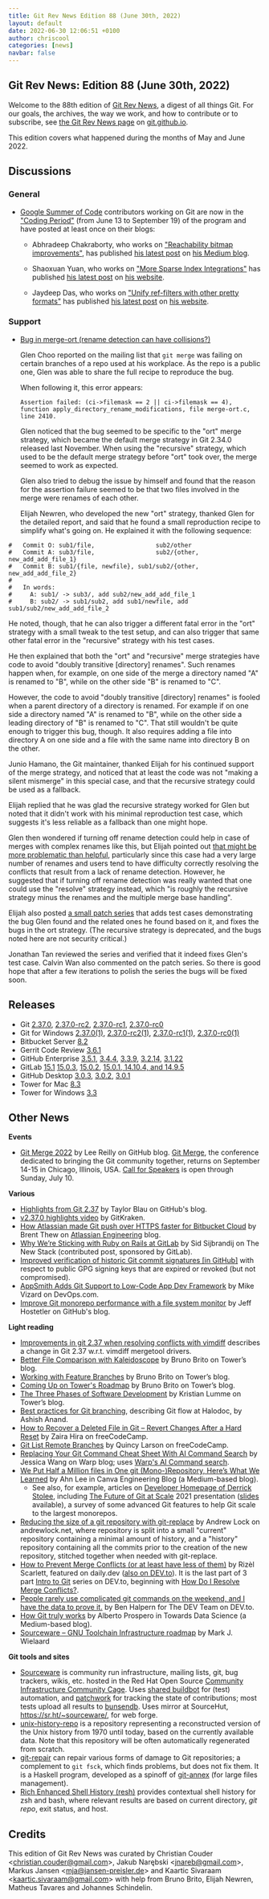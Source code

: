 ```yaml
---
title: Git Rev News Edition 88 (June 30th, 2022)
layout: default
date: 2022-06-30 12:06:51 +0100
author: chriscool
categories: [news]
navbar: false
---
```


## Git Rev News: Edition 88 (June 30th, 2022)

Welcome to the 88th edition of [Git Rev News](https://git.github.io/rev_news/rev_news/),
a digest of all things Git. For our goals, the archives, the way we work, and how to contribute or to
subscribe, see [the Git Rev News page](https://git.github.io/rev_news/rev_news/) on [git.github.io](http://git.github.io).

This edition covers what happened during the months of May and June 2022.

## Discussions

### General

* [Google Summer of Code](https://summerofcode.withgoogle.com)
  contributors working on Git are now in the ["Coding Period"](https://developers.google.com/open-source/gsoc/timeline#june_13)
  (from June 13 to September 19) of the program and have posted at least
  once on their blogs:

  - Abhradeep Chakraborty, who works on
    ["Reachability bitmap improvements"](https://summerofcode.withgoogle.com/programs/2022/projects/UPtA6qdf),
    has published [his latest post](https://medium.com/@abhra303/gsoc-week-2-redesign-the-table-format-829dae755a5)
    on [his Medium blog](https://medium.com/@abhra303).

  - Shaoxuan Yuan, who works on ["More Sparse Index Integrations"](https://summerofcode.withgoogle.com/programs/2022/projects/hz4rcOUB)
    has published [his latest post](https://ffyuanda.github.io/blog/GSoC-week-2/)
    on [his website](https://ffyuanda.github.io/).

  - Jaydeep Das, who works on ["Unify ref-filters with other pretty formats"](https://summerofcode.withgoogle.com/programs/2022/projects/8mYcnerl)
    has published [his latest post](https://jdeep.me/posts/10.d/)
    on [his website](https://jdeep.me/posts/).

<!---
### Reviews
-->

### Support

* [Bug in merge-ort (rename detection can have collisions?)](https://public-inbox.org/git/kl6lee006mle.fsf@chooglen-macbookpro.roam.corp.google.com/)

  Glen Choo reported on the mailing list that `git merge` was failing
  on certain branches of a repo used at his workplace. As the repo is
  a public one, Glen was able to share the full recipe to reproduce the bug.

  When following it, this error appears:

  `Assertion failed: (ci->filemask == 2 || ci->filemask == 4), function apply_directory_rename_modifications, file merge-ort.c, line 2410.`

  Glen noticed that the bug seemed to be specific to the "ort" merge
  strategy, which became the default merge strategy in Git 2.34.0
  released last November.  When using the "recursive" strategy,
  which used to be the default merge strategy before "ort" took over,
  the merge seemed to work as expected.

  Glen also tried to debug the issue by himself and found that the
  reason for the assertion failure seemed to be that two files
  involved in the merge were renames of each other.

  Elijah Newren, who developed the new "ort" strategy, thanked Glen
  for the detailed report, and said that he found a small reproduction
  recipe to simplify what's going on. He explained it with the
  following sequence:

```
#   Commit O: sub1/file,                 sub2/other
#   Commit A: sub3/file,                 sub2/{other, new_add_add_file_1}
#   Commit B: sub1/{file, newfile}, sub1/sub2/{other, new_add_add_file_2}
#
#   In words:
#     A: sub1/ -> sub3/, add sub2/new_add_add_file_1
#     B: sub2/ -> sub1/sub2, add sub1/newfile, add sub1/sub2/new_add_add_file_2
```

  He noted, though, that he can also trigger a different fatal error
  in the "ort" strategy with a small tweak to the test setup, and can
  also trigger that same other fatal error in the "recursive" strategy
  with his test cases.

  He then explained that both the "ort" and "recursive" merge
  strategies have code to avoid "doubly transitive [directory]
  renames". Such renames happen when, for example, on one side of the
  merge a directory named "A" is renamed to "B", while on the other
  side "B" is renamed to "C".

  However, the code to avoid "doubly transitive [directory] renames" is
  fooled when a parent directory of a directory is renamed. For
  example if on one side a directory named "A" is renamed to "B",
  while on the other side a leading directory of "B" is renamed to
  "C".  That still wouldn't be quite enough to trigger this
  bug, though.  It also requires adding a file into directory A on one
  side and a file with the same name into directory B on the other.

  Junio Hamano, the Git maintainer, thanked Elijah for his continued
  support of the merge strategy, and noticed that at least the code was
  not "making a silent mismerge" in this special case, and that the
  recursive strategy could be used as a fallback.

  Elijah replied that he was glad the recursive strategy worked for
  Glen but noted that it didn't work with his minimal reproduction
  test case, which suggests it's less reliable as a fallback than one
  might hope.

  Glen then wondered if turning off rename detection could help in
  case of merges with complex renames like this, but Elijah pointed
  out [that might be more problematic than
  helpful](https://lore.kernel.org/git/CABPp-BGN0DoSr3bcjTmGZkcoj_dSVzOgFUQ++R=_z8v=nAJsTg@mail.gmail.com/),
  particularly since this case had a very large number of renames and
  users tend to have difficulty correctly resolving the conflicts that
  result from a lack of rename detection.  However, he suggested that
  if turning off rename detection was really wanted that one could use
  the "resolve" strategy instead, which "is roughly the recursive strategy
  minus the renames and the multiple merge base handling".

  Elijah also posted [a small patch
  series](https://lore.kernel.org/git/pull.1268.git.1655871651.gitgitgadget@gmail.com/)
  that adds test cases demonstrating the bug Glen found and the
  related ones he found based on it, and fixes the bugs in the ort
  strategy.  (The recursive strategy is deprecated, and the bugs noted
  here are not security critical.)

  Jonathan Tan reviewed the series and verified that it indeed fixes
  Glen's test case. Calvin Wan also commented on the patch series. So
  there is good hope that after a few iterations to polish the series
  the bugs will be fixed soon.

<!---
## Developer Spotlight:
-->

## Releases

+ Git [2.37.0](https://public-inbox.org/git/xmqqy1xinf00.fsf@gitster.g/),
[2.37.0-rc2](https://public-inbox.org/git/xmqqedzg4hqj.fsf@gitster.g/),
[2.37.0-rc1](https://public-inbox.org/git/xmqqv8syloqp.fsf@gitster.g/),
[2.37.0-rc0](https://public-inbox.org/git/xmqqwndk10gg.fsf@gitster.g/)
+ Git for Windows [2.37.0(1)](https://github.com/git-for-windows/git/releases/tag/v2.37.0.windows.1),
[2.37.0-rc2(1)](https://github.com/git-for-windows/git/releases/tag/v2.37.0-rc2.windows.1),
[2.37.0-rc1(1)](https://github.com/git-for-windows/git/releases/tag/v2.37.0-rc1.windows.1),
[2.37.0-rc0(1)](https://github.com/git-for-windows/git/releases/tag/v2.37.0-rc0.windows.1)
+ Bitbucket Server [8.2](https://confluence.atlassian.com/bitbucketserver/bitbucket-server-release-notes-872139866.html)
+ Gerrit Code Review [3.6.1](https://www.gerritcodereview.com/3.6.html#361)
+ GitHub Enterprise [3.5.1](https://help.github.com/enterprise-server@3.5/admin/release-notes#3.5.1),
[3.4.4](https://help.github.com/enterprise-server@3.4/admin/release-notes#3.4.4),
[3.3.9](https://help.github.com/enterprise-server@3.3/admin/release-notes#3.3.9),
[3.2.14](https://help.github.com/enterprise-server@3.2/admin/release-notes#3.2.14),
[3.1.22](https://help.github.com/enterprise-server@3.1/admin/release-notes#3.1.22)
+ GitLab [15.1](https://about.gitlab.com/releases/2022/06/22/gitlab-15-1-released/)
[15.0.3](https://about.gitlab.com/releases/2022/06/16/gitlab-15-0-3-released/),
[15.0.2](https://about.gitlab.com/releases/2022/06/06/gitlab-15-0-2-released/),
[15.0.1, 14.10.4, and 14.9.5](https://about.gitlab.com/releases/2022/06/01/critical-security-release-gitlab-15-0-1-released/)
+ GitHub Desktop [3.0.3](https://desktop.github.com/release-notes/),
[3.0.2](https://desktop.github.com/release-notes/),
[3.0.1](https://desktop.github.com/release-notes/)
+ Tower for Mac [8.3](https://www.git-tower.com/release-notes/mac?show_tab=release-notes)
+ Tower for Windows [3.3](https://www.git-tower.com/release-notes/windows?show_tab=release-notes)

## Other News
__Events__
+ [Git Merge 2022](https://github.blog/2022-06-15-git-merge-2022/)
  by Lee Reilly on GitHub blog.
  [Git Merge](http://git-merge.com/), the conference dedicated to bringing the Git community together,
  returns on September 14-15 in Chicago, Illinois, USA.
  [Call for Speakers](https://sessionize.com/git-merge-2022) is open through Sunday, July 10.

__Various__
+ [Highlights from Git 2.37](https://github.blog/2022-06-27-highlights-from-git-2-37/)
  by Taylor Blau on GitHub's blog.
+ [v2.37.0 highlights video](https://www.youtube.com/watch?v=c1VdZq77i70) by GitKraken.
+ [How Atlassian made Git push over HTTPS faster for Bitbucket Cloud](https://www.atlassian.com/engineering/faster-git-push-over-https-for-bitbucket-cloud)
  by Brent Thew on [Atlassian Engineering](https://www.atlassian.com/engineering) blog.
+ [Why We’re Sticking with Ruby on Rails at GitLab](https://thenewstack.io/why-were-sticking-with-ruby-on-rails-at-gitlab/)
  by Sid Sijbrandij on The New Stack (contributed post, sponsored by GitLab).
+ [Improved verification of historic Git commit signatures \[in GitHub\]](https://github.blog/changelog/2022-05-31-improved-verification-of-historic-git-commit-signatures/)
  with respect to public GPG signing keys that are expired or revoked (but not compromised).
+ [AppSmith Adds Git Support to Low-Code App Dev Framework](https://devops.com/appsmith-adds-git-support-to-low-code-app-dev-framework/)
  by Mike Vizard on DevOps\.com.
+ [Improve Git monorepo performance with a file system monitor](https://github.blog/2022-06-29-improve-git-monorepo-performance-with-a-file-system-monitor/)
  by Jeff Hostetler on GitHub's blog.

__Light reading__
+ [Improvements in git 2.37 when resolving conflicts with vimdiff](https://u92.eu/blog/git-vimdiff/)
  describes a change in Git 2.37 w.r.t. vimdiff mergetool drivers.
+ [Better File Comparison with Kaleidoscope](https://www.git-tower.com/blog/kaleidoscope/) by Bruno Brito on Tower’s blog.
+ [Working with Feature Branches](https://www.git-tower.com/blog/working-with-feature-branches/) by Bruno Brito on Tower’s blog.
+ [Coming Up on Tower's Roadmap](https://www.git-tower.com/blog/coming-up-on-the-roadmap-2022/) by Bruno Brito on Tower’s blog.
+ [The Three Phases of Software Development](https://www.git-tower.com/blog/three-phases-of-software-development/) by Kristian Lumme on Tower’s blog.
+ [Best practices for Git branching](https://blogs.halodoc.io/best-practices-for-git/),
  describing Git flow at Halodoc, by Ashish Anand.
+ [How to Recover a Deleted File in Git – Revert Changes After a Hard Reset](https://www.freecodecamp.org/news/how-to-recover-a-deleted-file-in-git/)
  by Zaira Hira on freeCodeCamp.
+ [Git List Remote Branches](https://www.freecodecamp.org/news/git-list-remote-branches/)
  by Quincy Larson on freeCodeCamp.
+ [Replacing Your Git Command Cheat Sheet With AI Command Search](https://www.warp.dev/blog/replace-git-cheat-sheet-ai-command-search)
  by Jessica Wang on Warp blog; uses [Warp's AI Command search](https://docs.warp.dev/features/ai-command-search#:~:text=Press%20CTRL%2D%60%20to%20open,ENTER%20to%20generate%20the%20command.).
+ [We Put Half a Million files in One git (Mono-)Repository, Here’s What We Learned](https://canvatechblog.com/we-put-half-a-million-files-in-one-git-repository-heres-what-we-learned-ec734a764181)
  by Ahn Lee in Canva Engineering Blog (a Medium-based blog).
    + See also, for example, articles on [Developer Homepage of Derrick Stolee](https://stolee.dev/),
      including [The Future of Git at Scale](https://www.youtube.com/watch?v=pXdabSCz4JA) 2021 presentation
      ([slides](https://stolee.dev/docs/universe-2020.pdf) available),
      a survey of some advanced Git features to help Git scale to the largest monorepos.
+ [Reducing the size of a git repository with git-replace](https://andrewlock.net/reducing-the-size-of-a-git-repository-with-git-replace/)
  by Andrew Lock on andrewlock\.net, where repository is split into
  a small "current" repository containing a minimal amount of history, and
  a "history" repository containing all the commits prior to the creation of the new repository,
  stitched together when needed with git-replace.
+ [How to Prevent Merge Conflicts (or at least have less of them)](https://blackgirlbytes.dev/how-to-prevent-merge-conflicts)
  by Rizèl Scarlett, featured on daily.dev ([also on DEV.to](https://dev.to/github/how-to-prevent-merge-conflicts-or-at-least-have-less-of-them-109p)).
  It is the last part
  of 3 part [Intro to Git](https://dev.to/blackgirlbytes/series/17601) series on DEV\.to,
  beginning with [How Do I Resolve Merge Conflicts?](https://dev.to/github/how-do-i-resolve-merge-conflicts-5438).
+ [People rarely use complicated git commands on the weekend, and I have the data to prove it.](https://dev.to/devteam/people-rarely-use-complicated-git-commands-on-the-weekend-and-i-have-the-data-to-prove-it-3ae2)
  by Ben Halpern for The DEV Team on DEV\.to.
+ [How Git truly works](https://towardsdatascience.com/how-git-truly-works-cd9c375966f6)
  by Alberto Prospero in Towards Data Science (a Medium-based blog).
+ [Sourceware – GNU Toolchain Infrastructure roadmap](https://gnu.wildebeest.org/blog/mjw/2022/06/22/sourceware-gnu-toolchain-infrastructure-roadmap/)
  by Mark J. Wielaard

__Git tools and sites__
+ [Sourceware](https://sourceware.org/) is community run infrastructure, mailing lists,
  git, bug trackers, wikis, etc. hosted in the Red Hat Open Source
  [Community Infrastructure Community Cage](https://osci.io/tenants/).
  Uses [shared buildbot](https://builder.sourceware.org/) for (test) automation,
  and [patchwork](https://patchwork.sourceware.org/) for tracking the state of contributions;
  most tests upload all results to [bunsendb](https://sourceware.org/git/bunsendb.git).
  Uses mirror at SourceHut, <https://sr.ht/~sourceware/>, for web forge.
+ [unix-history-repo](https://github.com/dspinellis/unix-history-repo) is a repository
  representing a reconstructed version of the Unix history from 1970 until today,
  based on the currently available data.  Note that this repository will be often
  automatically regenerated from scratch.
+ [git-repair](http://git-repair.branchable.com/) can repair various forms of damage to Git repositories;
  a complement to `git fsck`, which finds problems, but does not fix them.
  It is a Haskell program,
  developed as a spinoff of [git-annex](http://git-annex.branchable.com/) (for large files management).
+ [Rich Enhanced Shell History (resh)](https://github.com/curusarn/resh)
  provides contextual shell history for zsh and bash,
  where relevant results are based on current directory, _git repo_, exit status, and host.

## Credits

This edition of Git Rev News was curated by
Christian Couder &lt;<christian.couder@gmail.com>&gt;,
Jakub Narębski &lt;<jnareb@gmail.com>&gt;,
Markus Jansen &lt;<mja@jansen-preisler.de>&gt; and
Kaartic Sivaraam &lt;<kaartic.sivaraam@gmail.com>&gt;
with help from Bruno Brito, Elijah Newren, Matheus Tavares
and Johannes Schindelin.
